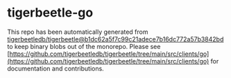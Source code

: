# tigerbeetle-go
This repo has been automatically generated from [tigerbeetledb/tigerbeetle@b1dc62a5f7c99c21adece7b16dc772a57b3842bd](https://github.com/tigerbeetledb/tigerbeetle/commit/b1dc62a5f7c99c21adece7b16dc772a57b3842bd) to keep binary blobs out of the monorepo. Please see [https://github.com/tigerbeetledb/tigerbeetle/tree/main/src/clients/go](https://github.com/tigerbeetledb/tigerbeetle/tree/main/src/clients/go) for documentation and contributions.
